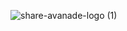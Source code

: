 ![share-avanade-logo (1)](https://user-images.githubusercontent.com/19508013/165677592-ae738a6c-6d57-41cb-9d78-340556ebefa2.jpg)

